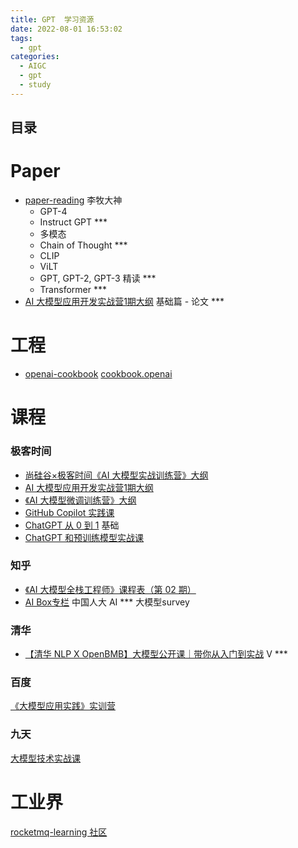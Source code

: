 ```yaml
---
title: GPT  学习资源
date: 2022-08-01 16:53:02
tags:
  - gpt
categories:
  - AIGC
  - gpt
  - study
---
```


<p></p>
<!-- more -->

## 目录
<!-- toc -->

# Paper
+ [paper-reading](https://github.com/www6v/paper-reading) 李牧大神
  + GPT-4
  + Instruct GPT *** 
  + 多模态
  + Chain of Thought  *** 
  + CLIP
  + ViLT 
  + GPT, GPT-2, GPT-3 精读  ***
  + Transformer  *** 
+ [AI 大模型应用开发实战营1期大纲](https://shimo.im/docs/XKq42v7061SxZ2AN/read) 
  基础篇 - 论文 *** 
  
# 工程
+ [openai-cookbook](https://github.com/www6v/openai-cookbook)
  [cookbook.openai](https://cookbook.openai.com/)


# 课程
### 极客时间
+ [尚硅谷×极客时间《AI 大模型实战训练营》大纲](https://shimo.im/docs/47kgM6NewnSO613V) 
+ [AI 大模型应用开发实战营1期大纲](https://shimo.im/docs/XKq42v7061SxZ2AN/read) 
+ [《AI 大模型微调训练营》大纲](https://w.1yb.co/KqBR58E)  
+ [GitHub Copilot 实践课](https://time.geekbang.org/opencourse/videointro/100540901)  
+ [ChatGPT 从 0 到 1](https://time.geekbang.org/opencourse/videointro/100541101)  基础
+ [ChatGPT 和预训练模型实战课](https://time.geekbang.org/opencourse/videointro/100541201) 

### 知乎
+ [《AI 大模型全栈工程师》课程表（第 02 期） ](https://agiclass.feishu.cn/docx/DDzxdQZBooXw9Jx4DdWcLZjLnHd)  
+ [AI Box专栏](https://www.zhihu.com/people/dou-hong-jian-44/posts)  中国人大  AI *** 
  大模型survey

### 清华
+ [【清华 NLP X OpenBMB】大模型公开课｜带你从入门到实战](https://www.zhihu.com/education/video-course/1545850719483392000)  V ***

### 百度
[《大模型应用实践》实训营](https://cloud.baidu.com/qianfandev/topic/267956)


### 九天

[大模型技术实战课 ](https://appze9inzwc2314.pc.xiaoe-tech.com/p/t_pc/goods_pc_detail/goods_detail/p_64467371e4b0cf39e6c0c026?fromH5=true&entry_type=2002&share_type=5&type=3&entry=2)

# 工业界
[rocketmq-learning 社区](https://rocketmq-learning.com/)








